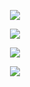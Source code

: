 <p align="center">
  <img src="https://user-images.githubusercontent.com/32686981/76709932-3df12c80-6703-11ea-8dd4-094be782ec7d.png">
</p>

<p align="center">
  <img src="https://user-images.githubusercontent.com/32686981/76709934-3fbaf000-6703-11ea-8490-14c02d7d2e77.png">
</p>

<p align="center">
  <img src="https://user-images.githubusercontent.com/32686981/76709820-16e62b00-6702-11ea-8f14-e8dbc031c0a0.png">
</p>

<p align="center">
  <img src="https://user-images.githubusercontent.com/32686981/76709872-a986ca00-6702-11ea-9f16-c4f7bb52aa4b.png">
</p>
